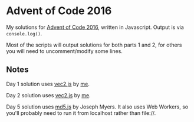 # Advent of Code 2016

My solutions for [Advent of Code 2016](http://adventofcode.com/2016), written in Javascript. Output is via <code>console.log()</code>.

Most of the scripts will output solutions for both parts 1 and 2, for others you will need to uncomment/modify some lines.

## Notes

Day 1 solution uses [vec2.js](https://github.com/basementuniverse/vec2) by [me](https://github.com/basementuniverse).

Day 2 solution uses [vec2.js](https://github.com/basementuniverse/vec2) by [me](https://github.com/basementuniverse).

Day 5 solution uses [md5.js](http://www.myersdaily.org/joseph/javascript/md5-text.html) by Joseph Myers. It also uses Web Workers, so you'll probably need to run it from localhost rather than file://.
